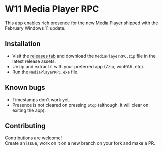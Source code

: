 # W11 Media Player RPC

This app enables rich presence for the new Media Player shipped with the February  Windows 11 update.

## Installation

- Visit the [releases tab](https://github.com/dhzdhd/W11-MediaPlayerRPC/releases) and download the `MediaPlayerRPC.zip` file in the latest release assets.
- Unzip and extract it with your preferred app (7zip, winRAR, etc).
- Run the `MediaPlayerRPC.exe` file.

## Known bugs
- Timestamps don't work yet.
- Presence is not cleared on pressing `Stop` (although, it will clear on exiting the app).

## Contributing
Contributions are welcome! \
Create an issue, work on it on a new branch on your fork and make a PR.

